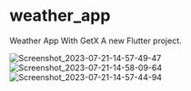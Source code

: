 # weather_app
Weather App With GetX
A new Flutter project.

![Screenshot_2023-07-21-14-57-49-47](https://github.com/fadyZaherEng/Weather_App/assets/60519197/cbbd01eb-1162-420e-987a-eb896784e21c)
![Screenshot_2023-07-21-14-58-09-64](https://github.com/fadyZaherEng/Weather_App/assets/60519197/31c063bc-9025-4e54-a2b1-7d386f5d3d3d)
![Screenshot_2023-07-21-14-57-44-94](https://github.com/fadyZaherEng/Weather_App/assets/60519197/2f19954e-1b75-440a-bb68-663853254263)
